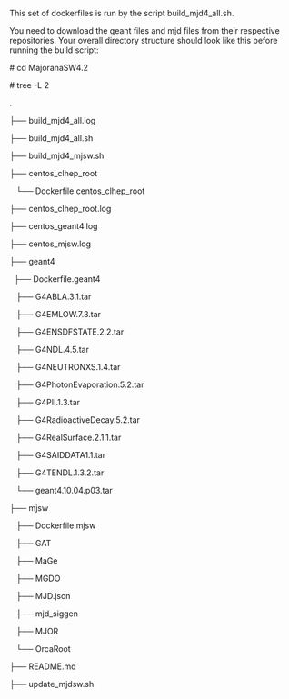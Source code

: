 This set of dockerfiles is run by the script build_mjd4_all.sh.


You need to download the geant files and mjd files from their respective repositories.
Your overall directory structure should look like this before running the build script:



\# cd MajoranaSW4.2

\# tree -L 2

.

├── build_mjd4_all.log

├── build_mjd4_all.sh

├── build_mjd4_mjsw.sh

├── centos_clhep_root

   └── Dockerfile.centos_clhep_root

├── centos_clhep_root.log

├── centos_geant4.log

├── centos_mjsw.log

├── geant4

   ├── Dockerfile.geant4

   ├── G4ABLA.3.1.tar

   ├── G4EMLOW.7.3.tar

   ├── G4ENSDFSTATE.2.2.tar

   ├── G4NDL.4.5.tar

   ├── G4NEUTRONXS.1.4.tar

   ├── G4PhotonEvaporation.5.2.tar

   ├── G4PII.1.3.tar

   ├── G4RadioactiveDecay.5.2.tar

   ├── G4RealSurface.2.1.1.tar

   ├── G4SAIDDATA1.1.tar

   ├── G4TENDL.1.3.2.tar

   └── geant4.10.04.p03.tar

├── mjsw

   ├── Dockerfile.mjsw

   ├── GAT

   ├── MaGe

   ├── MGDO

   ├── MJD.json

   ├── mjd_siggen

   ├── MJOR

   └── OrcaRoot

├── README.md

├── update_mjdsw.sh
